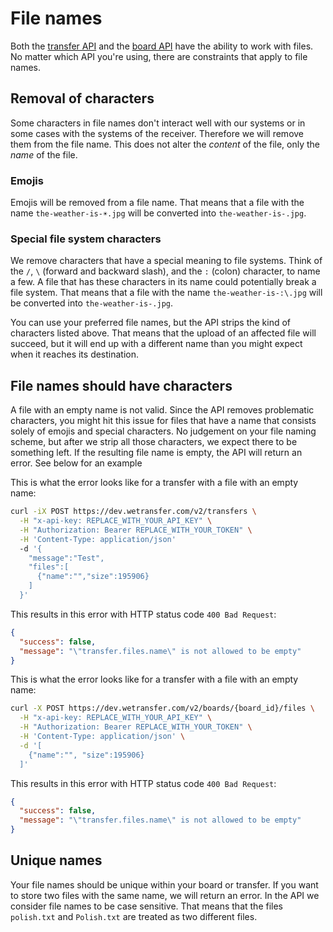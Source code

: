 # File names

Both the [transfer API](#transfer-api) and the [board API](#board-api) have the ability to work with files. No matter which API you're using, there are constraints that apply to file names.

## Removal of characters

Some characters in file names don't interact well with our systems or in some cases with the systems of the receiver. Therefore we will remove them from the file name. This does not alter the _content_ of the file, only the _name_ of the file.

### Emojis

Emojis will be removed from a file name. That means that a file with the name `the-weather-is-☀️.jpg` will be converted into `the-weather-is-.jpg`.

### Special file system characters

We remove characters that have a special meaning to file systems. Think of the `/`, `\` (forward and backward slash), and the `:` (colon) character, to name a few. A file that has these characters in its name could potentially break a file system. That means that a file with the name `the-weather-is-:\.jpg` will be converted into `the-weather-is-.jpg`.

You can use your preferred file names, but the API strips the kind of characters listed above. That means that the upload of an affected file will succeed, but it will end up with a different name than you might expect when it reaches its destination.

## File names should have characters

A file with an empty name is not valid. Since the API removes problematic characters, you might hit this issue for files that have a name that consists solely of emojis and special characters. No judgement on your file naming scheme, but after we strip all those characters, we expect there to be something left. If the resulting file name is empty, the API will return an error. See below for an example

This is what the error looks like for a transfer with a file with an empty name:

```bash
curl -iX POST https://dev.wetransfer.com/v2/transfers \
  -H "x-api-key: REPLACE_WITH_YOUR_API_KEY" \
  -H "Authorization: Bearer REPLACE_WITH_YOUR_TOKEN" \
  -H 'Content-Type: application/json'
  -d '{
    "message":"Test",
    "files":[
      {"name":"","size":195906}
    ]
  }'
```

This results in this error with HTTP status code `400 Bad Request`:

```json
{
  "success": false,
  "message": "\"transfer.files.name\" is not allowed to be empty"
}
```

This is what the error looks like for a transfer with a file with an empty name:

```bash
curl -X POST https://dev.wetransfer.com/v2/boards/{board_id}/files \
  -H "x-api-key: REPLACE_WITH_YOUR_API_KEY" \
  -H "Authorization: Bearer REPLACE_WITH_YOUR_TOKEN" \
  -H 'Content-Type: application/json' \
  -d '[
    {"name":"", "size":195906}
  ]'
```

This results in this error with HTTP status code `400 Bad Request`:

```json
{
  "success": false,
  "message": "\"transfer.files.name\" is not allowed to be empty"
}
```

## Unique names

Your file names should be unique within your board or transfer. If you want to store two files with the same name, we will return an error. In the API we consider file names to be case sensitive. That means that the files `polish.txt` and `Polish.txt` are treated as two different files.
